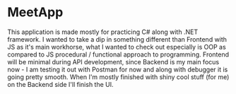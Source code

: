 # MeetApp
This application is made mostly for practicing C# along with .NET framework. I wanted to take a dip in something different than Frontend with JS as it's main workhorse, what I wanted to check out especially is OOP as compared to JS procedural / functional approach to programming. 
Frontend will be minimal during API development, since Backend is my main focus now - I am testing it out with Postman for now and along with debugger it is going pretty smooth. When I'm mostly finished with shiny cool stuff (for me) on the Backend side I'll finish the UI.
